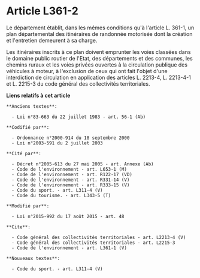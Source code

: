 # Article L361-2

Le département établit, dans les mêmes conditions qu'à l'article L. 361-1, un plan départemental des itinéraires de randonnée
motorisée dont la création et l'entretien demeurent à sa charge. 

Les itinéraires inscrits à ce plan doivent emprunter les voies classées dans le domaine public routier de l'Etat, des
départements et des communes, les chemins ruraux et les voies privées ouvertes à la circulation publique des véhicules à
moteur, à l'exclusion de ceux qui ont fait l'objet d'une interdiction de circulation en application des articles L. 2213-4,
L. 2213-4-1 et L. 2215-3 du code général des collectivités territoriales.

**Liens relatifs à cet article**

	**Anciens textes**:

	  - Loi n°83-663 du 22 juillet 1983 - art. 56-1 (Ab)

	**Codifié par**:

	  - Ordonnance n°2000-914 du 18 septembre 2000
	  - Loi n°2003-591 du 2 juillet 2003

	**Cité par**:

	  - Décret n°2005-613 du 27 mai 2005 - art. Annexe (Ab)
	  - Code de l'environnement - art. L653-1 (M)
	  - Code de l'environnement - art. R122-17 (VD)
	  - Code de l'environnement - art. R331-14 (V)
	  - Code de l'environnement - art. R333-15 (V)
	  - Code du sport. - art. L311-4 (V)
	  - Code du tourisme. - art. L343-5 (T)

	**Modifié par**:

	  - Loi n°2015-992 du 17 août 2015 - art. 48

	**Cite**:

	  - Code général des collectivités territoriales - art. L2213-4 (V)
	  - Code général des collectivités territoriales - art. L2215-3
	  - Code de l'environnement - art. L361-1 (V)

	**Nouveaux textes**:

	  - Code du sport. - art. L311-4 (V)
